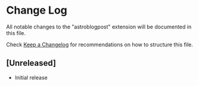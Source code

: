 # Change Log

All notable changes to the "astroblogpost" extension will be documented in this file.

Check [Keep a Changelog](http://keepachangelog.com/) for recommendations on how to structure this file.

## [Unreleased]

- Initial release